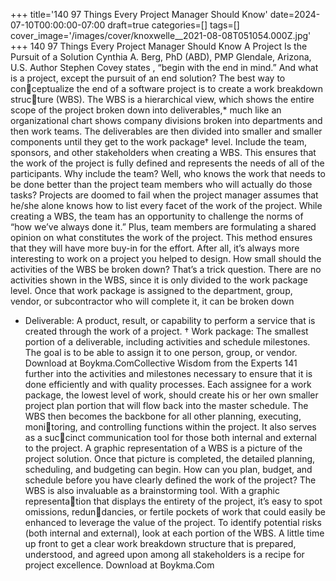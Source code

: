 +++
title='140 97 Things Every Project Manager Should Know'
date=2024-07-10T00:00:00-07:00
draft=true
categories=[]
tags=[]
cover_image='/images/cover/knoxwelle__2021-08-08T051054.000Z.jpg'
+++
140 97 Things Every Project Manager Should Know
A Project Is the 
Pursuit of a 
Solution
Cynthia A. Berg, PhD (ABD), PMP
Glendale, Arizona, U.S.
Author Stephen Covey states , “begin with the end in mind.” And 
what is a project, except the pursuit of an end solution? The best way to conceptualize the end of a software project is to create a work breakdown structure (WBS). The WBS is a hierarchical view, which shows the entire scope of 
the project broken down into deliverables,*
 much like an organizational chart 
shows company divisions broken into departments and then work teams. The 
deliverables are then divided into smaller and smaller components until they 
get to the work package†
 level.
Include the team, sponsors, and other stakeholders when creating a WBS. This 
ensures that the work of the project is fully defined and represents the needs 
of all of the participants. Why include the team? Well, who knows the work 
that needs to be done better than the project team members who will actually 
do those tasks? Projects are doomed to fail when the project manager assumes 
that he/she alone knows how to list every facet of the work of the project.
While creating a WBS, the team has an opportunity to challenge the norms 
of “how we’ve always done it.” Plus, team members are formulating a shared 
opinion on what constitutes the work of the project. This method ensures that 
they will have more buy-in for the effort. After all, it’s always more interesting 
to work on a project you helped to design.
How small should the activities of the WBS be broken down? That’s a trick 
question. There are no activities shown in the WBS, since it is only divided to 
the work package level. Once that work package is assigned to the department, 
group, vendor, or subcontractor who will complete it, it can be broken down 
* Deliverable: A product, result, or capability to perform a service that is created through the work of a 
project.
† Work package: The smallest portion of a deliverable, including activities and schedule milestones. 
The goal is to be able to assign it to one person, group, or vendor. 
Download at Boykma.ComCollective Wisdom from the Experts 141
further into the activities and milestones necessary to ensure that it is done 
efficiently and with quality processes. Each assignee for a work package, the 
lowest level of work, should create his or her own smaller project plan portion 
that will flow back into the master schedule.
The WBS then becomes the backbone for all other planning, executing, monitoring, and controlling functions within the project. It also serves as a succinct communication tool for those both internal and external to the project. 
A graphic representation of a WBS is a picture of the project solution. Once 
that picture is completed, the detailed planning, scheduling, and budgeting 
can begin. How can you plan, budget, and schedule before you have clearly 
defined the work of the project?
The WBS is also invaluable as a brainstorming tool. With a graphic representation that displays the entirety of the project, it’s easy to spot omissions, redundancies, or fertile pockets of work that could easily be enhanced to leverage 
the value of the project. To identify potential risks (both internal and external), 
look at each portion of the WBS.
A little time up front to get a clear work breakdown structure that is prepared, 
understood, and agreed upon among all stakeholders is a recipe for project 
excellence.
Download at Boykma.Com